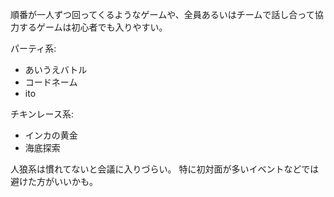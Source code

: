 順番が一人ずつ回ってくるようなゲームや、全員あるいはチームで話し合って協力するゲームは初心者でも入りやすい。

パーティ系:

- あいうえバトル
- コードネーム
- ito

チキンレース系:

- インカの黄金
- 海底探索

人狼系は慣れてないと会議に入りづらい。
特に初対面が多いイベントなどでは避けた方がいいかも。
